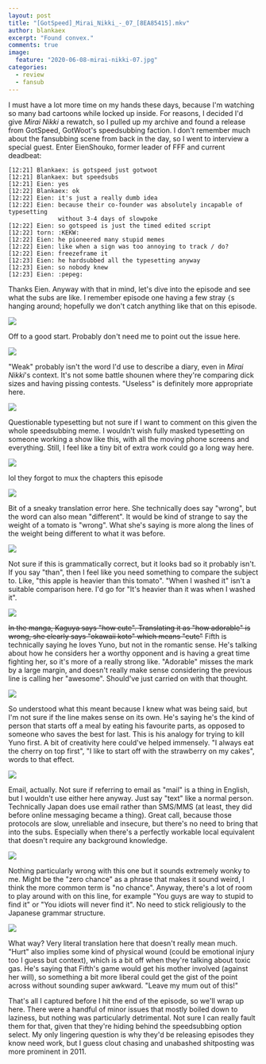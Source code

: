```yaml
---
layout: post
title: "[GotSpeed]_Mirai_Nikki_-_07_[8EA85415].mkv"
author: blankaex
excerpt: "Found convex."
comments: true
image:
  feature: "2020-06-08-mirai-nikki-07.jpg"
categories:
  - review
  - fansub
---
```


I must have a lot more time on my hands these days, because I'm watching so many bad cartoons while locked up inside. For reasons, I decided I'd give _Mirai Nikki_ a rewatch, so I pulled up my archive and found a release from GotSpeed, GotWoot's speedsubbing faction. I don't remember much about the fansubbing scene from back in the day, so I went to interview a special guest. Enter EienShouko, former leader of FFF and current deadbeat:

```
[12:21] Blankaex: is gotspeed just gotwoot
[12:21] Blankaex: but speedsubs
[12:21] Eien: yes
[12:22] Blankaex: ok
[12:22] Eien: it's just a really dumb idea
[12:22] Eien: because their co-founder was absolutely incapable of typesetting
              without 3-4 days of slowpoke
[12:22] Eien: so gotspeed is just the timed edited script
[12:22] torn: :KEKW:
[12:22] Eien: he pioneered many stupid memes
[12:22] Eien: like when a sign was too annoying to track / do?
[12:22] Eien: freezeframe it
[12:23] Eien: he hardsubbed all the typesetting anyway
[12:23] Eien: so nobody knew
[12:23] Eien: :pepeg:
```

Thanks Eien. Anyway with that in mind, let's dive into the episode and see what the subs are like. I remember episode one having a few stray `{`s hanging around; hopefully we don't catch anything like that on this episode.

![](https://i.imgur.com/UFb8Hqb.png)

Off to a good start. Probably don't need me to point out the issue here.

![](https://i.imgur.com/z8R73Xj.png)

"Weak" probably isn't the word I'd use to describe a diary, even in _Mirai Nikki_'s context. It's not some battle shounen where they're comparing dick sizes and having pissing contests. "Useless" is definitely more appropriate here.

![](https://i.imgur.com/YXN3q1j.png)

Questionable typesetting but not sure if I want to comment on this given the whole speedsubbing meme. I wouldn't wish fully masked typesetting on someone working a show like this, with all the moving phone screens and everything. Still, I feel like a tiny bit of extra work could go a long way here.

![](https://i.imgur.com/0fIpuUz.png)

lol they forgot to mux the chapters this episode

![](https://i.imgur.com/cxbiFWj.png)

Bit of a sneaky translation error here. She technically does say "wrong", but the word can also mean "different". It would be kind of strange to say the weight of a tomato is "wrong". What she's saying is more along the lines of the weight being different to what it was before.

![](https://i.imgur.com/stdj3et.png)

Not sure if this is grammatically correct, but it looks bad so it probably isn't. If you say "than", then I feel like you need something to compare the subject to. Like, "this apple is heavier than this tomato". "When I washed it" isn't a suitable comparison here. I'd go for "It's heavier than it was when I washed it".

![](https://i.imgur.com/oxlqSf6.png)

~~In the manga, Kaguya says "how cute". Translating it as "how adorable" is wrong, she clearly says "okawaii koto" which means "cute"~~ Fifth is technically saying he loves Yuno, but not in the romantic sense. He's talking about how he considers her a worthy opponent and is having a great time fighting her, so it's more of a really strong like. "Adorable" misses the mark by a large margin, and doesn't really make sense considering the previous line is calling her "awesome". Should've just carried on with that thought.

![](https://i.imgur.com/MtzIfzT.png)

So understood what this meant because I knew what was being said, but I'm not sure if the line makes sense on its own. He's saying he's the kind of person that starts off a meal by eating his favourite parts, as opposed to someone who saves the best for last. This is his analogy for trying to kill Yuno first. A bit of creativity here could've helped immensely. "I always eat the cherry on top first", "I like to start off with the strawberry on my cakes", words to that effect.

![](https://i.imgur.com/m8ZG3Za.png)

Email, actually. Not sure if referring to email as "mail" is a thing in English, but I wouldn't use either here anyway. Just say "text" like a normal person. Technically Japan does use email rather than SMS/MMS (at least, they did before online messaging became a thing). Great call, because those protocols are slow, unreliable and insecure, but there's no need to bring that into the subs. Especially when there's a perfectly workable local equivalent that doesn't require any background knowledge.

![](https://i.imgur.com/FvwLHzm.png)

Nothing particularly wrong with this one but it sounds extremely wonky to me. Might be the "zero chance" as a phrase that makes it sound weird, I think the more common term is "no chance". Anyway, there's a lot of room to play around with on this line, for example "You guys are way to stupid to find it" or "You idiots will never find it". No need to stick religiously to the Japanese grammar structure.

![](https://i.imgur.com/vEFb357.png)

What way? Very literal translation here that doesn't really mean much. "Hurt" also implies some kind of physical wound (could be emotional injury too I guess but context), which is a bit off when they're talking about toxic gas. He's saying that Fifth's game would get his mother involved (against her will), so something a bit more liberal could get the gist of the point across without sounding super awkward. "Leave my mum out of this!"

That's all I captured before I hit the end of the episode, so we'll wrap up here. There were a handful of minor issues that mostly boiled down to laziness, but nothing was particularly detrimental. Not sure I can really fault them for that, given that they're hiding behind the speedsubbing option select. My only lingering question is why they'd be releasing episodes they know need work, but I guess clout chasing and unabashed shitposting was more prominent in 2011.
